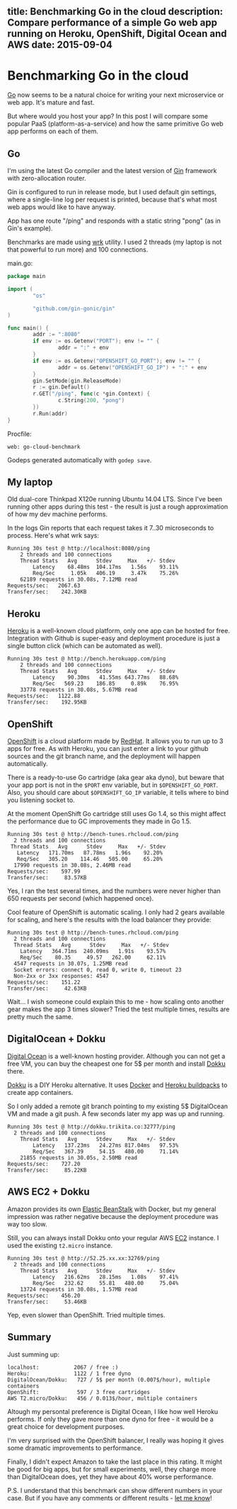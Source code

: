 title: Benchmarking Go in the cloud
description: Compare performance of a simple Go web app running on Heroku, OpenShift, Digital Ocean and AWS
date: 2015-09-04
---

# Benchmarking Go in the cloud

[Go] now seems to be a natural choice for writing your next microservice or web
app. It's mature and fast.

But where would you host your app? In this post I will compare some popular
PaaS (platform-as-a-service) and how the same primitive Go web app performs on
each of them.

## Go

I'm using the latest Go compiler and the latest version of [Gin] framework
with zero-allocation router.

Gin is configured to run in release mode, but I used default gin settings,
where a single-line log per request is printed, because that's what most web
apps would like to have anyway.

App has one route "/ping" and responds with a static string "pong" (as in Gin's
example).

Benchmarks are made using [wrk] utility. I used 2 threads (my laptop is not
that powerful to run more) and 100 connections.

main.go:

``` go
package main

import (
        "os"

        "github.com/gin-gonic/gin"
)

func main() {
        addr := ":8080"
        if env := os.Getenv("PORT"); env != "" {
                addr = ":" + env
        }
        if env := os.Getenv("OPENSHIFT_GO_PORT"); env != "" {
                addr = os.Getenv("OPENSHIFT_GO_IP") + ":" + env
        }
        gin.SetMode(gin.ReleaseMode)
        r := gin.Default()
        r.GET("/ping", func(c *gin.Context) {
                c.String(200, "pong")
        })
        r.Run(addr)
}
```

Procfile:
```
web: go-cloud-benchmark
```

Godeps generated automatically with `godep save`.

## My laptop

Old dual-core Thinkpad X120e running Ubuntu 14.04 LTS. Since I've been running
other apps during this test - the result is just a rough approximation of how
my dev machine performs.

In the logs Gin reports that each request takes it 7..30 microseconds to
process. Here's what wrk says:

```
Running 30s test @ http://localhost:8080/ping
	2 threads and 100 connections
	Thread Stats   Avg      Stdev     Max   +/- Stdev
		Latency    68.48ms  104.17ms   1.56s    93.11%
		Req/Sec     1.05k   406.19     3.47k    75.26%
	62189 requests in 30.08s, 7.12MB read
Requests/sec:   2067.63
Transfer/sec:    242.30KB
```

## Heroku

[Heroku] is a well-known cloud platform, only one app can be hosted for free.
Integration with Github is super-easy and deployment procedure is just a single button click (which can be automated as well).

```
Running 30s test @ http://bench.herokuapp.com/ping
	2 threads and 100 connections
	Thread Stats   Avg      Stdev     Max   +/- Stdev
		Latency    90.30ms   41.55ms 643.77ms   88.68%
		Req/Sec   569.23    186.85     0.89k    76.95%
	33778 requests in 30.08s, 5.67MB read
Requests/sec:   1122.88
Transfer/sec:    192.95KB
```

## OpenShift

[OpenShift] is a cloud platform made by [RedHat]. It allows you to run up to 3
apps for free. As with Heroku, you can just enter a link to your github sources
and the git branch name, and the deployment will happen automatically.

There is a ready-to-use Go cartridge (aka gear aka dyno), but beware that your
app port is not in the `$PORT` env variable, but in `$OPENSHIFT_GO_PORT`. Also,
you should care about `$OPENSHIFT_GO_IP` variable, it tells where to bind you
listening socket to.

At the moment OpenShift Go cartridge still uses Go 1.4, so this might affect
the performance due to GC improvements they made in Go 1.5.

```
Running 30s test @ http://bench-tunes.rhcloud.com/ping
  2 threads and 100 connections
 Thread Stats   Avg      Stdev     Max   +/- Stdev
   Latency   171.70ms   87.78ms   1.96s    92.20%
   Req/Sec   305.20    114.46   505.00     65.20%
  17990 requests in 30.08s, 2.46MB read
Requests/sec:    597.99
Transfer/sec:     83.57KB
```

Yes, I ran the test several times, and the numbers were never higher than 650
requests per second (which happened once).

Cool feature of OpenShift is automatic scaling. I only had 2 gears available
for scaling, and here's the results with the load balancer they provide:

```
Running 30s test @ http://bench-tunes.rhcloud.com/ping
  2 threads and 100 connections
  Thread Stats   Avg      Stdev     Max   +/- Stdev
    Latency   364.71ms  240.09ms   1.91s    93.57%
    Req/Sec    80.35     49.57   262.00     62.11%
  4547 requests in 30.07s, 1.25MB read
  Socket errors: connect 0, read 0, write 0, timeout 23
  Non-2xx or 3xx responses: 4547
Requests/sec:    151.22
Transfer/sec:     42.63KB
```

Wait... I wish someone could explain this to me - how scaling onto another gear
makes the app 3 times slower? Tried the test multiple times, results are pretty
much the same.

## DigitalOcean + Dokku

[Digital Ocean] is a well-known hosting provider. Although you can not get a
free VM, you can buy the cheapest one for 5$ per month and install [Dokku]
there.

[Dokku] is a DIY Heroku alternative. It uses [Docker] and [Heroku buildpacks]
to create app containers.

So I only added a remote git branch pointing to my existing 5$ DigitalOcean VM
and made a git push. A few seconds later my app was up and running.

```
Running 30s test @ http://dokku.trikita.co:32777/ping
  2 threads and 100 connections
	Thread Stats   Avg      Stdev     Max   +/- Stdev
		Latency   137.23ms   24.27ms 817.04ms   97.53%
		Req/Sec   367.39     54.15   480.00     71.14%
	21855 requests in 30.05s, 2.50MB read
Requests/sec:    727.20
Transfer/sec:     85.22KB
```

## AWS EC2 + Dokku

Amazon provides its own [Elastic BeanStalk] with Docker, but my general
impression was rather negative because the deployment procedure was way too
slow.

Still, you can always install Dokku onto your regular AWS [EC2] instance. I
used the existing `t2.micro` instance.

```
Running 30s test @ http://52.25.xx.xx:32769/ping
  2 threads and 100 connections
	Thread Stats   Avg      Stdev     Max   +/- Stdev
		Latency   216.62ms   28.15ms   1.08s    97.41%
		Req/Sec   232.62     55.81   480.00     75.04%
	13724 requests in 30.08s, 1.57MB read
Requests/sec:    456.20
Transfer/sec:     53.46KB
```

Yep, even slower than OpenShift. Tried multiple times.

## Summary

Just summing up:

```
localhost:           2067 / free :)
Heroku:              1122 / 1 free dyno
DigitalOcean/Dokku:   727 / 5$ per month (0.007$/hour), multiple containers
OpenShift:            597 / 3 free cartridges
AWS T2.micro/Dokku:   456 / 0.013$/hour, multiple containers
```

Altough my persontal preference is Digital Ocean, I like how well Heroku
performs. If only they gave more than one dyno for free - it would be a great
choice for development purposes.

I'm very surprised with the OpenShift balancer, I really was hoping it gives
some dramatic improvements to performance.

Finally, I didn't expect Amazon to take the last place in this rating. It might
be good for big apps, but for small experiments, well, they charge more than
DigitalOcean does, yet they have about 40% worse performance.

P.S. I understand that this benchmark can show different numbers in your case.
But if you have any comments or different results - [let me know]!

[Go]: http://golang.org/
[Gin]: https://github.com/gin-gonic/gin
[wrk]: https://github.com/wg/wrk
[Heroku]: https://heroku.com
[OpenShift]: https://www.openshift.com/
[RedHat]: http://www.redhat.com/en
[Digital Ocean]: http://digitalocean.com
[Dokku]: https://progrium.viewdocs.io/dokku/
[Docker]: https://www.docker.com
[Heroku buildpacks]: https://github.com/gliderlabs/herokuish/tree/master/buildpacks
[Elastic BeanStalk]: http://docs.aws.amazon.com/elasticbeanstalk/latest/dg/Welcome.html
[EC2]: https://aws.amazon.com/ec2/
[let me know]: https://twitter.com/zsergo
